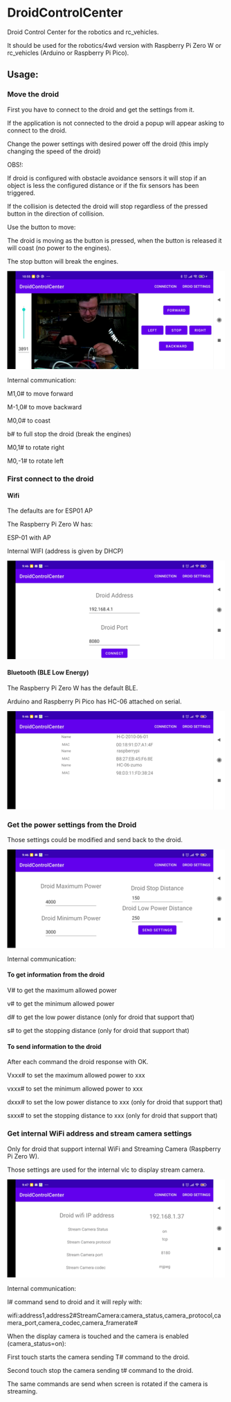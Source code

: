 # DroidControlCenter
Droid Control Center for the robotics and rc_vehicles.


It should be used for the robotics/4wd version with Raspberry Pi Zero W
or rc_vehicles (Arduino or Raspberry Pi Pico).

## Usage:

### Move the droid

First you have to connect to the droid and get the settings from it.

If the application is not connected to the droid a popup will appear asking to connect to the droid. 

Change the power settings with desired power off the droid (this imply changing the speed of the droid)

OBS!:

If droid is configured with obstacle avoidance sensors it will stop if an object is less the 
configured distance or if the fix sensors has been triggered.

If the collision is detected the droid will stop regardless of the pressed button in the direction of collision. 

Use the button to move:

The droid is moving as the button is pressed, when the button is released it will coast (no power to the engines).

The stop button will break the engines.

![main_control](./docs/main_control.jpg)

Internal communication:

M1,0# to move forward

M-1,0# to move backward

M0,0# to coast

b# to full stop the droid (break the engines)

M0,1# to rotate right

M0,-1# to rotate left

### First connect to the droid

#### Wifi

The defaults are for ESP01 AP

The Raspberry Pi Zero W has:

ESP-01 with AP

Internal WIFI (address is given by DHCP)

![wifi_connection](./docs/wifi_connection.jpg)

#### Bluetooth (BLE Low Energy)

The Raspberry Pi Zero W has the default BLE.

Arduino and Raspberry Pi Pico has HC-06 attached on serial.

![ble_connection](./docs/ble_connection.jpg)

### Get the power settings from the Droid

Those settings could be modified and send back to the droid.

![power_settings](./docs/power_settings.jpg)

Internal communication:

#### To get information from the droid

V# to get the maximum allowed power

v# to get the minimum allowed power

d# to get the low power distance (only for droid that support that)

s# to get the stopping distance (only for droid that support that)

#### To send information to the droid

After each command the droid response with OK.

Vxxx# to set the maximum allowed power to xxx

vxxx# to set the minimum allowed power to xxx

dxxx# to set the low power distance to xxx (only for droid that support that)

sxxx# to set the stopping distance to xxx (only for droid that support that)

### Get internal WiFi address and stream camera settings

Only for droid that support internal WiFi and Streaming Camera (Raspberry Pi Zero W).

Those settings are used for the internal vlc to display stream camera.

![camera_settings](./docs/camera_settings.jpg)

Internal communication:

I# command send to droid and it will reply with:

wifi:address1,address2#StreamCamera:camera_status,camera_protocol,camera_port,camera_codec,camera_framerate#

When the display camera is touched and the camera is enabled (camera_status=on):

First touch starts the camera sending T# command to the droid.

Second touch stop the camera sending t# command to the droid.

The same commands are send when screen is rotated if the camera is streaming.
